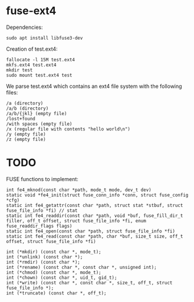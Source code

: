 # fuse-ext4

Dependencies:

`sudo apt install libfuse3-dev`

Creation of test.ext4:

```
fallocate -l 15M test.ext4
mkfs.ext4 test.ext4
mkdir test
sudo mount test.ext4 test
```

We parse test.ext4 which contains an ext4 file system with the following files:

```
/a (directory)
/a/b (directory)
/a/b/{jkl} (empty file)
/lost+found
/with spaces (empty file)
/x (regular file with contents "hello world\n")
/y (empty file)
/z (empty file)
```

# TODO

FUSE functions to implement:

```
int fe4_mknod(const char *path, mode_t mode, dev_t dev)
static void *fe4_init(struct fuse_conn_info *conn, struct fuse_config *cfg)
static int fe4_getattr(const char *path, struct stat *stbuf, struct fuse_file_info *fi) // stat
static int fe4_readdir(const char *path, void *buf, fuse_fill_dir_t filler, off_t offset, struct fuse_file_info *fi, enum fuse_readdir_flags flags)
static int fe4_open(const char *path, struct fuse_file_info *fi)
static int fe4_read(const char *path, char *buf, size_t size, off_t offset, struct fuse_file_info *fi)
```

```
int (*mkdir) (const char *, mode_t);
int (*unlink) (const char *);
int (*rmdir) (const char *);
int (*rename) (const char *, const char *, unsigned int);
int (*chmod) (const char *, mode_t);
int (*chown) (const char *, uid_t, gid_t);
int (*write) (const char *, const char *, size_t, off_t, struct fuse_file_info *);
int (*truncate) (const char *, off_t);
```
